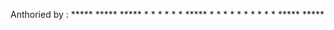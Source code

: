Anthoried by :
	*****	*****	*****
	  *         *   *    *
	  *        *    *****
	  *       *     *    *
	* *      *      *    *
	 *      *****   *****